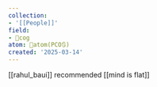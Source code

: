 ```yaml
---
collection:
- '[[People]]'
field:
- 👾cog
atom: 🧭atom(PCO🔃)
created: '2025-03-14'
---
```


[[rahul_baui]] recommended [[mind is flat]]